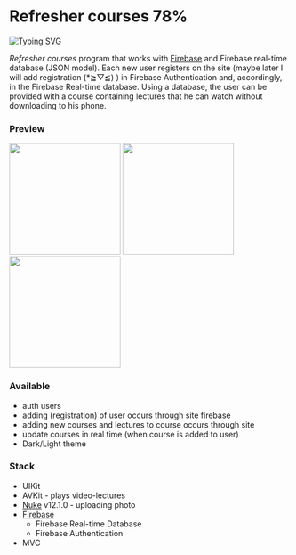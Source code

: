# Refresher courses 78%

[![Typing SVG](https://readme-typing-svg.demolab.com?font=Alata&pause=1000&color=F7F7F7&background=80FFC400&width=435&lines=Insanity+is+doing+the+same+thing;over+and+over+again;expecting+different+results.;Albert+Einstein)](https://git.io/typing-svg)

*Refresher courses* program that works with [Firebase](https://firebase.google.com/) and Firebase real-time database (JSON model). Each new user registers on the site (maybe later I will add registration (*≧▽≦) ) in Firebase Authentication and, accordingly, in the Firebase Real-time database. Using a database, the user can be provided with a course containing lectures that he can watch without downloading to his phone.

### Preview
<p>
  <img src="https://user-images.githubusercontent.com/91137341/233851587-45e4bbbd-cef1-4015-8723-8197b9d3c59d.jpg" width="200">
  <img src="https://user-images.githubusercontent.com/91137341/233852059-297c25d4-a033-497d-81ef-d82f23200cfe.jpg" width="200">
  <img src="https://user-images.githubusercontent.com/91137341/233852246-344714e9-aaff-4cce-9c5b-6b11207efb2e.jpg" width="200">
</p>

### Available

+ auth users
+ adding (registration) of user occurs through site firebase
+ adding new courses and lectures to course occurs through site
+ update courses in real time (when course is added to user)
+ Dark/Light theme

### Stack

+ UIKit
+ AVKit - plays video-lectures
+ [Nuke](https://github.com/kean/Nuke) v12.1.0 - uploading photo
+ [Firebase](https://firebase.google.com/)
  + Firebase Real-time Database
  + Firebase Authentication 
+ MVC
